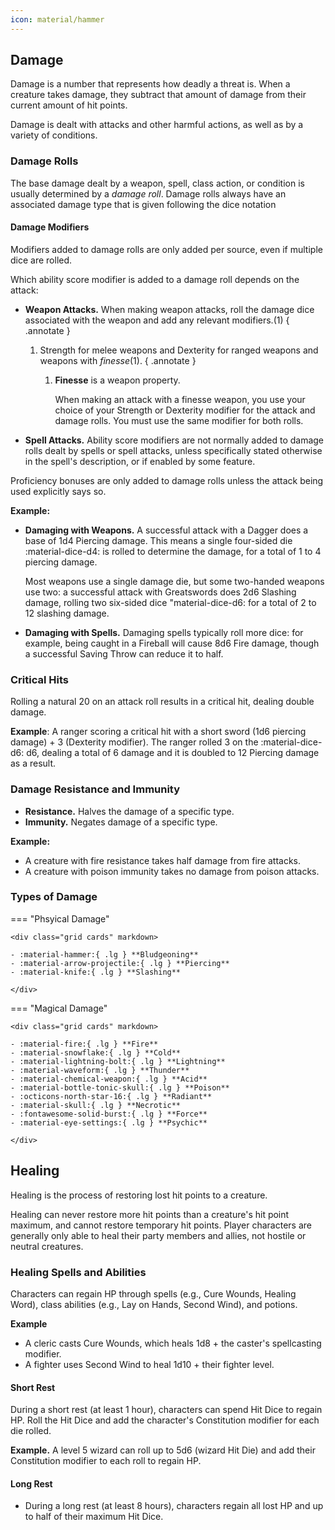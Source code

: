```yaml
---
icon: material/hammer
---
```


## Damage

Damage is a number that represents how deadly a threat is. When a creature takes damage, they subtract that amount of damage from their current amount of hit points.

Damage is dealt with attacks and other harmful actions, as well as by a variety of conditions.

### Damage Rolls

The base damage dealt by a weapon, spell, class action, or condition is usually determined by a *damage roll*. Damage rolls always have an associated damage type that is given following the dice notation

#### Damage Modifiers

Modifiers added to damage rolls are only added per source, even if multiple dice are rolled.

Which ability score modifier is added to a damage roll depends on the attack:

- **Weapon Attacks.** When making weapon attacks, roll the damage dice associated with the weapon and add any relevant modifiers.(1)
  { .annotate }
    
    1. Strength for melee weapons and Dexterity for ranged weapons and weapons with *finesse*(1).
        { .annotate }

        1. **Finesse** is a weapon property.
   
            When making an attack with a finesse weapon, you use your choice of your Strength or Dexterity modifier for the attack and damage rolls. You must use the same modifier for both rolls.

- **Spell Attacks.** Ability score modifiers are not normally added to damage rolls dealt by spells or spell attacks, unless specifically stated otherwise in the spell's description, or if enabled by some feature.

Proficiency bonuses are only added to damage rolls unless the attack being used explicitly says so.

**Example:**

- **Damaging with Weapons.** A successful attack with a Dagger does a base of 1d4 Piercing damage. This means a single four-sided die :material-dice-d4: is rolled to determine the damage, for a total of 1 to 4 piercing damage. 
  
    Most weapons use a single damage die, but some two-handed weapons use two: a successful attack with Greatswords does 2d6 Slashing damage, rolling two six-sided dice "material-dice-d6: for a total of 2 to 12 slashing damage. 

- **Damaging with Spells.** Damaging spells typically roll more dice: for example, being caught in a Fireball will cause 8d6 Fire damage, though a successful Saving Throw can reduce it to half.

### Critical Hits

Rolling a natural 20 on an attack roll results in a critical hit, dealing double damage.
 
**Example**: A ranger scoring a critical hit with a short sword (1d6 piercing damage) + 3 (Dexterity modifier). The ranger rolled 3 on the :material-dice-d6: d6, dealing a total of 6 damage and it is doubled to 12 Piercing damage as a result.

### Damage Resistance and Immunity

- **Resistance.** Halves the damage of a specific type.
- **Immunity.** Negates damage of a specific type.

**Example:**

- A creature with fire resistance takes half damage from fire attacks.
- A creature with poison immunity takes no damage from poison attacks.

### Types of Damage

=== "Phsyical Damage"

    <div class="grid cards" markdown>

    - :material-hammer:{ .lg } **Bludgeoning**
    - :material-arrow-projectile:{ .lg } **Piercing**
    - :material-knife:{ .lg } **Slashing**

    </div>
    
=== "Magical Damage"

    <div class="grid cards" markdown>

    - :material-fire:{ .lg } **Fire**
    - :material-snowflake:{ .lg } **Cold**
    - :material-lightning-bolt:{ .lg } **Lightning**
    - :material-waveform:{ .lg } **Thunder**
    - :material-chemical-weapon:{ .lg } **Acid**
    - :material-bottle-tonic-skull:{ .lg } **Poison**
    - :octicons-north-star-16:{ .lg } **Radiant**
    - :material-skull:{ .lg } **Necrotic**
    - :fontawesome-solid-burst:{ .lg } **Force**
    - :material-eye-settings:{ .lg } **Psychic**

    </div>

## Healing

Healing is the process of restoring lost hit points to a creature.

Healing can never restore more hit points than a creature's hit point maximum, and cannot restore temporary hit points. Player characters are generally only able to heal their party members and allies, not hostile or neutral creatures.

### Healing Spells and Abilities

Characters can regain HP through spells (e.g., Cure Wounds, Healing Word), class abilities (e.g., Lay on Hands, Second Wind), and potions.

**Example**

- A cleric casts Cure Wounds, which heals 1d8 + the caster's spellcasting modifier.
- A fighter uses Second Wind to heal 1d10 + their fighter level.

#### Short Rest

During a short rest (at least 1 hour), characters can spend Hit Dice to regain HP. Roll the Hit Dice and add the character's Constitution modifier for each die rolled.

**Example.** A level 5 wizard can roll up to 5d6 (wizard Hit Die) and add their Constitution modifier to each roll to regain HP.

#### Long Rest
   - During a long rest (at least 8 hours), characters regain all lost HP and up to half of their maximum Hit Dice.
